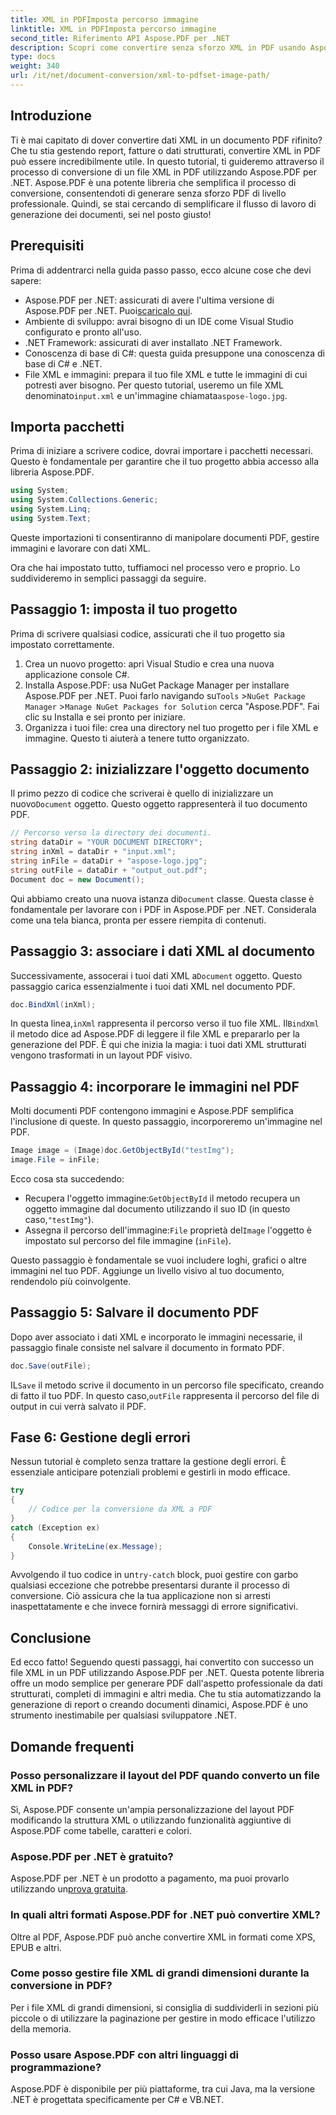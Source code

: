 ```yaml
---
title: XML in PDFImposta percorso immagine
linktitle: XML in PDFImposta percorso immagine
second_title: Riferimento API Aspose.PDF per .NET
description: Scopri come convertire senza sforzo XML in PDF usando Aspose.PDF per .NET. Questa guida dettagliata ti accompagna passo dopo passo nel processo, dall'impostazione al completamento.
type: docs
weight: 340
url: /it/net/document-conversion/xml-to-pdfset-image-path/
---
```

## Introduzione

Ti è mai capitato di dover convertire dati XML in un documento PDF rifinito? Che tu stia gestendo report, fatture o dati strutturati, convertire XML in PDF può essere incredibilmente utile. In questo tutorial, ti guideremo attraverso il processo di conversione di un file XML in PDF utilizzando Aspose.PDF per .NET. Aspose.PDF è una potente libreria che semplifica il processo di conversione, consentendoti di generare senza sforzo PDF di livello professionale. Quindi, se stai cercando di semplificare il flusso di lavoro di generazione dei documenti, sei nel posto giusto!

## Prerequisiti

Prima di addentrarci nella guida passo passo, ecco alcune cose che devi sapere:

-  Aspose.PDF per .NET: assicurati di avere l'ultima versione di Aspose.PDF per .NET. Puoi[scaricalo qui](https://releases.aspose.com/pdf/net/).
- Ambiente di sviluppo: avrai bisogno di un IDE come Visual Studio configurato e pronto all'uso.
- .NET Framework: assicurati di aver installato .NET Framework.
- Conoscenza di base di C#: questa guida presuppone una conoscenza di base di C# e .NET.
-  File XML e immagini: prepara il tuo file XML e tutte le immagini di cui potresti aver bisogno. Per questo tutorial, useremo un file XML denominato`input.xml` e un'immagine chiamata`aspose-logo.jpg`.

## Importa pacchetti

Prima di iniziare a scrivere codice, dovrai importare i pacchetti necessari. Questo è fondamentale per garantire che il tuo progetto abbia accesso alla libreria Aspose.PDF.

```csharp
using System;
using System.Collections.Generic;
using System.Linq;
using System.Text;
```

Queste importazioni ti consentiranno di manipolare documenti PDF, gestire immagini e lavorare con dati XML.

Ora che hai impostato tutto, tuffiamoci nel processo vero e proprio. Lo suddivideremo in semplici passaggi da seguire.

## Passaggio 1: imposta il tuo progetto

Prima di scrivere qualsiasi codice, assicurati che il tuo progetto sia impostato correttamente.

1. Crea un nuovo progetto: apri Visual Studio e crea una nuova applicazione console C#.
2.  Installa Aspose.PDF: usa NuGet Package Manager per installare Aspose.PDF per .NET. Puoi farlo navigando su`Tools` >`NuGet Package Manager` >`Manage NuGet Packages for Solution` cerca "Aspose.PDF". Fai clic su Installa e sei pronto per iniziare.
3. Organizza i tuoi file: crea una directory nel tuo progetto per i file XML e immagine. Questo ti aiuterà a tenere tutto organizzato.

## Passaggio 2: inizializzare l'oggetto documento

 Il primo pezzo di codice che scriverai è quello di inizializzare un nuovo`Document` oggetto. Questo oggetto rappresenterà il tuo documento PDF.

```csharp
// Percorso verso la directory dei documenti.
string dataDir = "YOUR DOCUMENT DIRECTORY";
string inXml = dataDir + "input.xml";
string inFile = dataDir + "aspose-logo.jpg";
string outFile = dataDir + "output_out.pdf";
Document doc = new Document();
```

 Qui abbiamo creato una nuova istanza di`Document` classe. Questa classe è fondamentale per lavorare con i PDF in Aspose.PDF per .NET. Considerala come una tela bianca, pronta per essere riempita di contenuti.

## Passaggio 3: associare i dati XML al documento

 Successivamente, assocerai i tuoi dati XML a`Document` oggetto. Questo passaggio carica essenzialmente i tuoi dati XML nel documento PDF.

```csharp
doc.BindXml(inXml);
```

 In questa linea,`inXml` rappresenta il percorso verso il tuo file XML. Il`BindXml` il metodo dice ad Aspose.PDF di leggere il file XML e prepararlo per la generazione del PDF. È qui che inizia la magia: i tuoi dati XML strutturati vengono trasformati in un layout PDF visivo.

## Passaggio 4: incorporare le immagini nel PDF

Molti documenti PDF contengono immagini e Aspose.PDF semplifica l'inclusione di queste. In questo passaggio, incorporeremo un'immagine nel PDF.

```csharp
Image image = (Image)doc.GetObjectById("testImg");
image.File = inFile;
```

Ecco cosa sta succedendo:

-  Recupera l'oggetto immagine:`GetObjectById` il metodo recupera un oggetto immagine dal documento utilizzando il suo ID (in questo caso,`"testImg"`).
-  Assegna il percorso dell'immagine:`File` proprietà del`Image` l'oggetto è impostato sul percorso del file immagine (`inFile`).

Questo passaggio è fondamentale se vuoi includere loghi, grafici o altre immagini nel tuo PDF. Aggiunge un livello visivo al tuo documento, rendendolo più coinvolgente.

## Passaggio 5: Salvare il documento PDF

Dopo aver associato i dati XML e incorporato le immagini necessarie, il passaggio finale consiste nel salvare il documento in formato PDF.

```csharp
doc.Save(outFile);
```

 IL`Save` il metodo scrive il documento in un percorso file specificato, creando di fatto il tuo PDF. In questo caso,`outFile` rappresenta il percorso del file di output in cui verrà salvato il PDF.

## Fase 6: Gestione degli errori

Nessun tutorial è completo senza trattare la gestione degli errori. È essenziale anticipare potenziali problemi e gestirli in modo efficace.

```csharp
try
{
    // Codice per la conversione da XML a PDF
}
catch (Exception ex)
{
    Console.WriteLine(ex.Message);
}
```

 Avvolgendo il tuo codice in un`try-catch` block, puoi gestire con garbo qualsiasi eccezione che potrebbe presentarsi durante il processo di conversione. Ciò assicura che la tua applicazione non si arresti inaspettatamente e che invece fornirà messaggi di errore significativi.

## Conclusione

Ed ecco fatto! Seguendo questi passaggi, hai convertito con successo un file XML in un PDF utilizzando Aspose.PDF per .NET. Questa potente libreria offre un modo semplice per generare PDF dall'aspetto professionale da dati strutturati, completi di immagini e altri media. Che tu stia automatizzando la generazione di report o creando documenti dinamici, Aspose.PDF è uno strumento inestimabile per qualsiasi sviluppatore .NET.

## Domande frequenti

### Posso personalizzare il layout del PDF quando converto un file XML in PDF?
Sì, Aspose.PDF consente un'ampia personalizzazione del layout PDF modificando la struttura XML o utilizzando funzionalità aggiuntive di Aspose.PDF come tabelle, caratteri e colori.

### Aspose.PDF per .NET è gratuito?
 Aspose.PDF per .NET è un prodotto a pagamento, ma puoi provarlo utilizzando un[prova gratuita](https://releases.aspose.com/).

### In quali altri formati Aspose.PDF for .NET può convertire XML?
Oltre al PDF, Aspose.PDF può anche convertire XML in formati come XPS, EPUB e altri.

### Come posso gestire file XML di grandi dimensioni durante la conversione in PDF?
Per i file XML di grandi dimensioni, si consiglia di suddividerli in sezioni più piccole o di utilizzare la paginazione per gestire in modo efficace l'utilizzo della memoria.

### Posso usare Aspose.PDF con altri linguaggi di programmazione?
Aspose.PDF è disponibile per più piattaforme, tra cui Java, ma la versione .NET è progettata specificamente per C# e VB.NET.